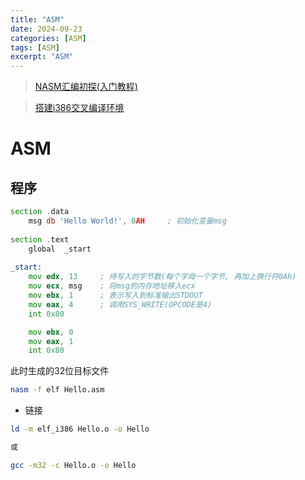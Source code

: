 ```yaml
---
title: "ASM"
date: 2024-09-23
categories: [ASM]
tags: [ASM]
excerpt: "ASM"
---
```


> [NASM汇编初探(入门教程)](https://blog.csdn.net/qq_52300431/article/details/127397862)

> [搭建i386交叉编译环境](https://github.com/lordmilko/i686-elf-tools)

# ASM

## 程序

```asm
section .data
    msg db 'Hello World!', 0AH     ; 初始化变量msg
 
section .text
    global  _start
 
_start:
    mov	edx, 13     ; 待写入的字节数(每个字母一个字节, 再加上换行符0Ah)
    mov ecx, msg    ; 将msg的内存地址移入ecx
    mov ebx, 1      ; 表示写入到标准输出STDOUT
    mov eax, 4      ; 调用SYS_WRITE(OPCODE是4)
    int 0x80

    mov ebx, 0
    mov eax, 1
    int 0x80
```

此时生成的32位目标文件

```sh
nasm -f elf Hello.asm
```

- 链接

```sh
ld -m elf_i386 Hello.o -o Hello

或

gcc -m32 -c Hello.o -o Hello
```